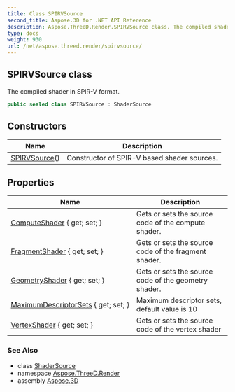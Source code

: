 ```yaml
---
title: Class SPIRVSource
second_title: Aspose.3D for .NET API Reference
description: Aspose.ThreeD.Render.SPIRVSource class. The compiled shader in SPIRV format
type: docs
weight: 930
url: /net/aspose.threed.render/spirvsource/
---
```

## SPIRVSource class

The compiled shader in SPIR-V format.

```csharp
public sealed class SPIRVSource : ShaderSource
```

## Constructors

| Name | Description |
| --- | --- |
| [SPIRVSource](spirvsource/)() | Constructor of SPIR-V based shader sources. |

## Properties

| Name | Description |
| --- | --- |
| [ComputeShader](../../aspose.threed.render/spirvsource/computeshader/) { get; set; } | Gets or sets the source code of the compute shader. |
| [FragmentShader](../../aspose.threed.render/spirvsource/fragmentshader/) { get; set; } | Gets or sets the source code of the fragment shader. |
| [GeometryShader](../../aspose.threed.render/spirvsource/geometryshader/) { get; set; } | Gets or sets the source code of the geometry shader. |
| [MaximumDescriptorSets](../../aspose.threed.render/spirvsource/maximumdescriptorsets/) { get; set; } | Maximum descriptor sets, default value is 10 |
| [VertexShader](../../aspose.threed.render/spirvsource/vertexshader/) { get; set; } | Gets or sets the source code of the vertex shader |

### See Also

* class [ShaderSource](../shadersource/)
* namespace [Aspose.ThreeD.Render](../../aspose.threed.render/)
* assembly [Aspose.3D](../../)


